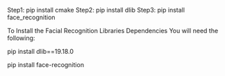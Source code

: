 Step1: pip install cmake
Step2: pip install dlib
Step3: pip install face_recognition

To Install the Facial Recognition Libraries Dependencies
You will need the following:

pip install dlib==19.18.0

pip install face-recognition
